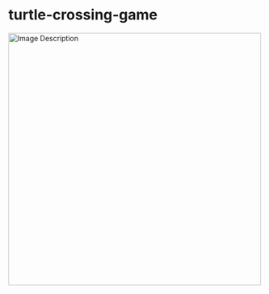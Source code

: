 # turtle-crossing-game

<img src="https://github.com/TanmayAgarwal123/turtle-crossing-game/assets/95555693/6cc0f7db-6b49-43a5-af88-3a169c06e494" alt="Image Description" width="500" height="500">
